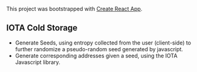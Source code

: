 This project was bootstrapped with [Create React App](https://github.com/facebookincubator/create-react-app).

## IOTA Cold Storage

- Generate Seeds, using entropy collected from the user (client-side) to further randomize a pseudo-random seed generated by javascript. 
- Generate corresponding addresses given a seed, using the IOTA Javascript library.
